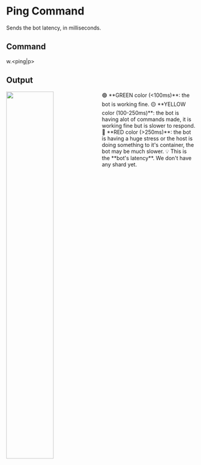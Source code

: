 # Ping Command
Sends the bot latency, in milliseconds.
## Command
w.<ping|p>
## Output
<p align=left>
    <img align=left width=50% src="https://media.discordapp.net/attachments/1032209108121690182/1059932465831088139/image.png">
</p>
🟢 **GREEN color (<100ms)**: the bot is working fine.  
🟡 **YELLOW color (100-250ms)**: the bot is having alot of commands made, it is working fine but is slower to respond.  
🔴 **RED color (>250ms)**: the bot is having a huge stress or the host is doing something to it's container, the bot may be much slower.  
💡 This is the **bot's latency**. We don't have any shard yet.